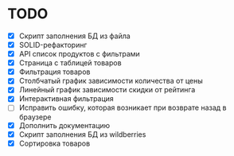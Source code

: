 # TODO
- [x] Скрипт заполнения БД из файла
- [x] SOLID-рефакторинг 
- [x] API список продуктов с фильтрами
- [x] Страница с таблицей товаров
- [x] Фильтрация товаров
- [x] Столбчатый график зависимости количества от цены
- [x] Линейный график зависимости скидки от рейтинга
- [x] Интерактивная фильтрация
- [ ] Исправить ошибку, которая возникает при возврате назад в браузере
- [x] Дополнить документацию
- [x] Скрипт заполнения БД из wildberries
- [x] Сортировка товаров
